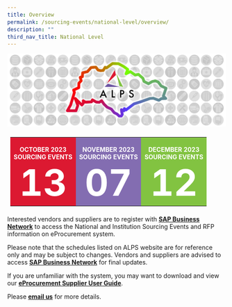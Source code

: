 ```yaml
---
title: Overview
permalink: /sourcing-events/national-level/overview/
description: ""
third_nav_title: National Level
---
```

![](/images/alps_sourcing_events_national_1920x640_clear.png)

<table style="padding: 0.5em; width:100%">
	<tbody>
		<tr>
			<td style="width: 33%; background-color: #DC1931; color: white; font-weight: bold; text-align: center; text-decoration: none;">
				<br>OCTOBER 2023
				<br>SOURCING EVENTS
				<br>
				<span style="color: white; font-size: 6em"> 13 </span>
			</td>
			<td style="width: 33%; background-color: #836DB1; color: white; font-weight: bold; text-align: center; text-decoration: none;">
				<br>NOVEMBER 2023
				<br>SOURCING EVENTS
				<br>
				<span style="color: white; font-size: 6em"> 07 </span>
			</td>
			<td style="width: 33%; background-color: #82C341; color: white; font-weight: bold; text-align: center; text-decoration: none;">
				<br>DECEMBER 2023
				<br>SOURCING EVENTS
				<br>
				<span style="color: white; font-size: 6em"> 12 </span>
			</td>
		</tr>
	</tbody>
</table>



Interested vendors and suppliers are to register with **[SAP Business Network](https://supplier.ariba.com/)** to access the National and Institution Sourcing Events and RFP information on eProcurement system.  

Please note that the schedules listed on ALPS website are for reference only and may be subject to changes. Vendors and suppliers are advised to access **[SAP Business Network](https://supplier.ariba.com/)** for final updates.

If you are unfamiliar with the system, you may want to download and view our **[eProcurement Supplier User Guide](/files/Sourcing%20Events/eprocurement_supplier_user_guide.pdf)**.

Please **[email us](mailto:alps_operations@alpshealthcare.com.sg)** for more details.
